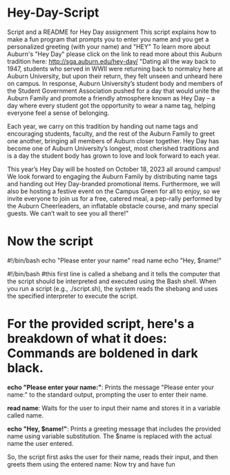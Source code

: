 # Hey-Day-Script
Script and a README for Hey Day assignment
This script explains how to make a fun program that prompts you to enter you name and you get a personalized greeting (with your name) and "HEY"
To learn more about Auburn's "Hey Day" please click on the link to read more about this Auburn tradition here: http://sga.auburn.edu/hey-day/
"Dating all the way back to 1947, students who served in WWII were returning back to normalcy here at Auburn University, but upon their return, they felt unseen and unheard here on campus. In response, Auburn University’s student body and members of the Student Government Association pushed for a day that would unite the Auburn Family and promote a friendly atmosphere known as Hey Day – a day where every student got the opportunity to wear a name tag, helping everyone feel a sense of belonging.

Each year, we carry on this tradition by handing out name tags and encouraging students, faculty, and the rest of the Auburn Family to greet one another, bringing all members of Auburn closer together. Hey Day has become one of Auburn University’s longest, most cherished traditions and is a day the student body has grown to love and look forward to each year.

This year’s Hey Day will be hosted on October 18, 2023 all around campus! We look forward to engaging the Auburn Family by distributing name tags and handing out Hey Day-branded promotional items. Furthermore, we will also be hosting a festive event on the Campus Green for all to enjoy, so we invite everyone to join us for a free, catered meal, a pep-rally performed by the Auburn Cheerleaders, an inflatable obstacle course, and many special guests. We can’t wait to see you all there!"

# Now the script
#!/bin/bash 
echo "Please enter your name"
read name
echo "Hey, $name!"

#!/bin/bash #this first line is called a shebang and it tells the computer that the script should be interpreted and executed using the Bash shell.
When you run a script (e.g., ./script.sh), the system reads the shebang and uses the specified interpreter to execute the script.

# For the provided script, here's a breakdown of what it does: Commands are boldened in dark black.

**echo "Please enter your name:"**: Prints the message "Please enter your name:" to the standard output, prompting the user to enter their name.

**read name**: Waits for the user to input their name and stores it in a variable called name.

**echo "Hey, $name!"**: Prints a greeting message that includes the provided name using variable substitution. The $name is replaced with the actual name the user entered.

So, the script first asks the user for their name, reads their input, and then greets them using the entered name: Now try and have fun
